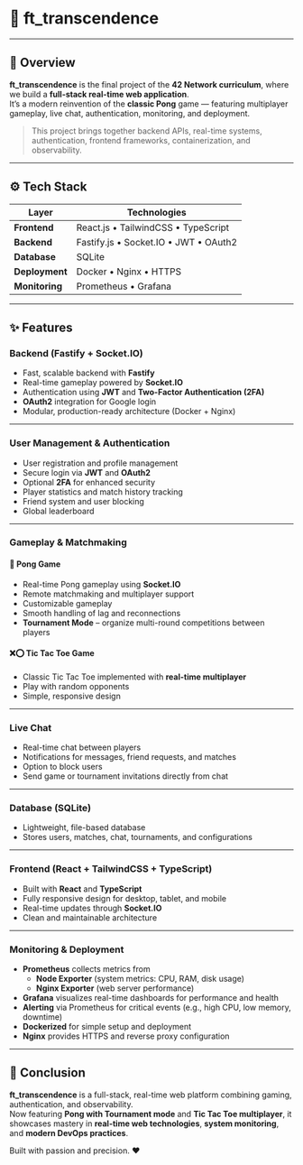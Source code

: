 # 📌 ft_transcendence

---

## 🚀 Overview  

**ft_transcendence** is the final project of the **42 Network curriculum**, where we build a **full-stack real-time web application**.  
It’s a modern reinvention of the **classic Pong** game — featuring multiplayer gameplay, live chat, authentication, monitoring, and deployment.

> This project brings together backend APIs, real-time systems, authentication, frontend frameworks, containerization, and observability.

---

## ⚙️ Tech Stack  


| Layer           |             Technologies              |
|-----------------|---------------------------------------|
| **Frontend**    | React.js • TailwindCSS • TypeScript   |
| **Backend**     | Fastify.js • Socket.IO • JWT • OAuth2 |
| **Database**    | SQLite                                |
| **Deployment**  | Docker • Nginx • HTTPS                |
| **Monitoring**  | Prometheus • Grafana                  |


---

## ✨ Features  

### Backend (Fastify + Socket.IO)
- Fast, scalable backend with **Fastify**
- Real-time gameplay powered by **Socket.IO**
- Authentication using **JWT** and **Two-Factor Authentication (2FA)**
- **OAuth2** integration for Google login
- Modular, production-ready architecture (Docker + Nginx)

---

### User Management & Authentication
- User registration and profile management  
- Secure login via **JWT** and **OAuth2**  
- Optional **2FA** for enhanced security  
- Player statistics and match history tracking  
- Friend system and user blocking  
- Global leaderboard  

---

### Gameplay & Matchmaking

#### 🏓 Pong Game  
- Real-time Pong gameplay using **Socket.IO**
- Remote matchmaking and multiplayer support  
- Customizable gameplay  
- Smooth handling of lag and reconnections  
- **Tournament Mode** – organize multi-round competitions between players  

#### ❌⭕ Tic Tac Toe Game  
- Classic Tic Tac Toe implemented with **real-time multiplayer**  
- Play with random opponents  
- Simple, responsive design  

---

### Live Chat
- Real-time chat between players  
- Notifications for messages, friend requests, and matches  
- Option to block users  
- Send game or tournament invitations directly from chat  

---

### Database (SQLite)
- Lightweight, file-based database  
- Stores users, matches, chat, tournaments, and configurations  

---

### Frontend (React + TailwindCSS + TypeScript)
- Built with **React** and **TypeScript**
- Fully responsive design for desktop, tablet, and mobile  
- Real-time updates through **Socket.IO**
- Clean and maintainable architecture  

---

### Monitoring & Deployment
- **Prometheus** collects metrics from  
  - **Node Exporter** (system metrics: CPU, RAM, disk usage)  
  - **Nginx Exporter** (web server performance)  
- **Grafana** visualizes real-time dashboards for performance and health  
- **Alerting** via Prometheus for critical events (e.g., high CPU, low memory, downtime)  
- **Dockerized** for simple setup and deployment  
- **Nginx** provides HTTPS and reverse proxy configuration  

---

## 🏁 Conclusion  

**ft_transcendence** is a full-stack, real-time web platform combining gaming, authentication, and observability.  
Now featuring **Pong with Tournament mode** and **Tic Tac Toe multiplayer**, it showcases mastery in **real-time web technologies**, **system monitoring**, and **modern DevOps practices**.

Built with passion and precision. ❤️  
